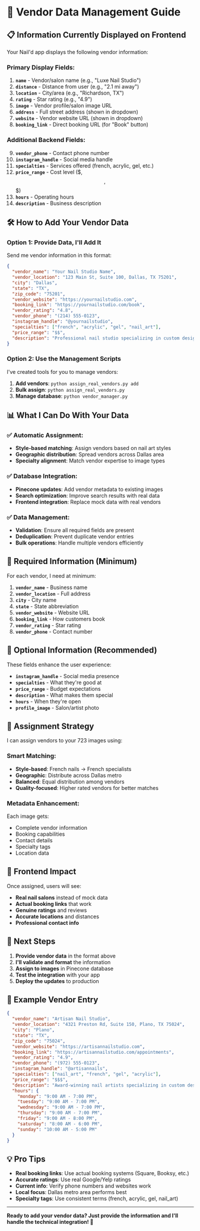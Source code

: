 # 🏪 Vendor Data Management Guide

## 📋 **Information Currently Displayed on Frontend**

Your Nail'd app displays the following vendor information:

### **Primary Display Fields:**
1. **`name`** - Vendor/salon name (e.g., "Luxe Nail Studio")
2. **`distance`** - Distance from user (e.g., "2.1 mi away") 
3. **`location`** - City/area (e.g., "Richardson, TX")
4. **`rating`** - Star rating (e.g., "4.9")
5. **`image`** - Vendor profile/salon image URL
6. **`address`** - Full street address (shown in dropdown)
7. **`website`** - Vendor website URL (shown in dropdown)
8. **`booking_link`** - Direct booking URL (for "Book" button)

### **Additional Backend Fields:**
9. **`vendor_phone`** - Contact phone number
10. **`instagram_handle`** - Social media handle
11. **`specialties`** - Services offered (french, acrylic, gel, etc.)
12. **`price_range`** - Cost level ($, $$, $$$)
13. **`hours`** - Operating hours
14. **`description`** - Business description

## 🛠️ **How to Add Your Vendor Data**

### **Option 1: Provide Data, I'll Add It**
Send me vendor information in this format:

```json
{
  "vendor_name": "Your Nail Studio Name",
  "vendor_location": "123 Main St, Suite 100, Dallas, TX 75201", 
  "city": "Dallas",
  "state": "TX",
  "zip_code": "75201",
  "vendor_website": "https://yournailstudio.com",
  "booking_link": "https://yournailstudio.com/book",
  "vendor_rating": "4.8",
  "vendor_phone": "(214) 555-0123",
  "instagram_handle": "@yournailstudio",
  "specialties": ["french", "acrylic", "gel", "nail_art"],
  "price_range": "$$",
  "description": "Professional nail studio specializing in custom designs"
}
```

### **Option 2: Use the Management Scripts**
I've created tools for you to manage vendors:

1. **Add vendors**: `python assign_real_vendors.py add`
2. **Bulk assign**: `python assign_real_vendors.py`
3. **Manage database**: `python vendor_manager.py`

## 📊 **What I Can Do With Your Data**

### **✅ Automatic Assignment:**
- **Style-based matching**: Assign vendors based on nail art styles
- **Geographic distribution**: Spread vendors across Dallas area
- **Specialty alignment**: Match vendor expertise to image types

### **✅ Database Integration:**
- **Pinecone updates**: Add vendor metadata to existing images
- **Search optimization**: Improve search results with real data
- **Frontend integration**: Replace mock data with real vendors

### **✅ Data Management:**
- **Validation**: Ensure all required fields are present
- **Deduplication**: Prevent duplicate vendor entries
- **Bulk operations**: Handle multiple vendors efficiently

## 🎯 **Required Information (Minimum)**

For each vendor, I need at minimum:

1. **`vendor_name`** - Business name
2. **`vendor_location`** - Full address
3. **`city`** - City name
4. **`state`** - State abbreviation
5. **`vendor_website`** - Website URL
6. **`booking_link`** - How customers book
7. **`vendor_rating`** - Star rating
8. **`vendor_phone`** - Contact number

## 🌟 **Optional Information (Recommended)**

These fields enhance the user experience:

- **`instagram_handle`** - Social media presence
- **`specialties`** - What they're good at
- **`price_range`** - Budget expectations
- **`description`** - What makes them special
- **`hours`** - When they're open
- **`profile_image`** - Salon/artist photo

## 🔄 **Assignment Strategy**

I can assign vendors to your 723 images using:

### **Smart Matching:**
- **Style-based**: French nails → French specialists
- **Geographic**: Distribute across Dallas metro
- **Balanced**: Equal distribution among vendors
- **Quality-focused**: Higher rated vendors for better matches

### **Metadata Enhancement:**
Each image gets:
- Complete vendor information
- Booking capabilities
- Contact details
- Specialty tags
- Location data

## 📱 **Frontend Impact**

Once assigned, users will see:
- **Real nail salons** instead of mock data
- **Actual booking links** that work
- **Genuine ratings** and reviews
- **Accurate locations** and distances
- **Professional contact info**

## 🚀 **Next Steps**

1. **Provide vendor data** in the format above
2. **I'll validate and format** the information
3. **Assign to images** in Pinecone database
4. **Test the integration** with your app
5. **Deploy the updates** to production

## 📝 **Example Vendor Entry**

```json
{
  "vendor_name": "Artisan Nail Studio",
  "vendor_location": "4321 Preston Rd, Suite 150, Plano, TX 75024",
  "city": "Plano",
  "state": "TX", 
  "zip_code": "75024",
  "vendor_website": "https://artisannailstudio.com",
  "booking_link": "https://artisannailstudio.com/appointments",
  "vendor_rating": "4.9",
  "vendor_phone": "(972) 555-0123",
  "instagram_handle": "@artisannails",
  "specialties": ["nail_art", "french", "gel", "acrylic"],
  "price_range": "$$$",
  "description": "Award-winning nail artists specializing in custom designs and luxury treatments",
  "hours": {
    "monday": "9:00 AM - 7:00 PM",
    "tuesday": "9:00 AM - 7:00 PM",
    "wednesday": "9:00 AM - 7:00 PM", 
    "thursday": "9:00 AM - 7:00 PM",
    "friday": "9:00 AM - 8:00 PM",
    "saturday": "8:00 AM - 6:00 PM",
    "sunday": "10:00 AM - 5:00 PM"
  }
}
```

## 💡 **Pro Tips**

- **Real booking links**: Use actual booking systems (Square, Booksy, etc.)
- **Accurate ratings**: Use real Google/Yelp ratings
- **Current info**: Verify phone numbers and websites work
- **Local focus**: Dallas metro area performs best
- **Specialty tags**: Use consistent terms (french, acrylic, gel, nail_art)

---

**Ready to add your vendor data? Just provide the information and I'll handle the technical integration! 🚀**
